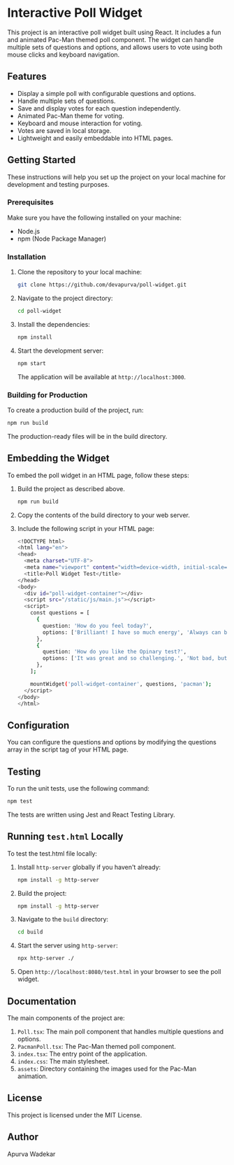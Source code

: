 # Interactive Poll Widget

This project is an interactive poll widget built using React. It includes a fun and animated Pac-Man themed poll component. The widget can handle multiple sets of questions and options, and allows users to vote using both mouse clicks and keyboard navigation.

## Features

- Display a simple poll with configurable questions and options.
- Handle multiple sets of questions.
- Save and display votes for each question independently.
- Animated Pac-Man theme for voting.
- Keyboard and mouse interaction for voting.
- Votes are saved in local storage.
- Lightweight and easily embeddable into HTML pages.

## Getting Started

These instructions will help you set up the project on your local machine for development and testing purposes.

### Prerequisites

Make sure you have the following installed on your machine:

- Node.js
- npm (Node Package Manager)

### Installation

1. Clone the repository to your local machine:

    ```bash
    git clone https://github.com/devapurva/poll-widget.git
    ```

2. Navigate to the project directory:

    ```bash
    cd poll-widget
    ```

3. Install the dependencies:

    ```bash
    npm install
    ```

4. Start the development server:

    ```bash
    npm start
    ```

    The application will be available at `http://localhost:3000`.

### Building for Production

To create a production build of the project, run:

```bash
npm run build
```

The production-ready files will be in the build directory.

## Embedding the Widget

To embed the poll widget in an HTML page, follow these steps:

1. Build the project as described above.
    ```bash
    npm run build
    ```

2. Copy the contents of the build directory to your web server.

3. Include the following script in your HTML page:
    ```bash
    <!DOCTYPE html>
    <html lang="en">
    <head>
      <meta charset="UTF-8">
      <meta name="viewport" content="width=device-width, initial-scale=1.0">
      <title>Poll Widget Test</title>
    </head>
    <body>
      <div id="poll-widget-container"></div>
      <script src="/static/js/main.js"></script>
      <script>
        const questions = [
          {
            question: 'How do you feel today?',
            options: ['Brilliant! I have so much energy', 'Always can be worse.', 'Please, end my misery.'],
          },
          {
            question: 'How do you like the Opinary test?',
            options: ['It was great and so challenging.', 'Not bad, but you can improve.', 'It was a nightmare, never again.'],
          },
        ];
    
        mountWidget('poll-widget-container', questions, 'pacman');
      </script>
    </body>
    </html>
   ```

## Configuration

You can configure the questions and options by modifying the questions array in the script tag of your HTML page.

## Testing

To run the unit tests, use the following command:

```bash
npm test
```

The tests are written using Jest and React Testing Library.


## Running `test.html` Locally

To test the test.html file locally:

1. Install `http-server` globally if you haven't already:
    ``` bash
    npm install -g http-server
    ```
2. Build the project:
    ``` bash
    npm install -g http-server
    ```
3. Navigate to the `build` directory:
    ``` bash
    cd build
    ```
4. Start the server using `http-server`:
    ``` bash
    npx http-server ./
    ```
5. Open `http://localhost:8080/test.html` in your browser to see the poll widget.

## Documentation

The main components of the project are:

1. `Poll.tsx`: The main poll component that handles multiple questions and options.
2. `PacmanPoll.tsx`: The Pac-Man themed poll component.
3. `index.tsx`: The entry point of the application.
4. `index.css`: The main stylesheet.
5. `assets`: Directory containing the images used for the Pac-Man animation.

## License

This project is licensed under the MIT License.

## Author

Apurva Wadekar
